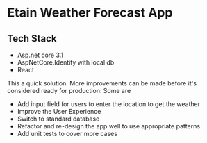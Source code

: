 # Etain Weather Forecast App

## Tech Stack
- Asp.net core 3.1
- AspNetCore.Identity with local db
- React

This a quick solution. More improvements can be made before it's considered ready for production: Some are

- Add input field for users to enter the location to get the weather
- Improve the User Experience
- Switch to standard database
- Refactor and re-design the app well to use appropriate patterns
- Add unit tests to cover more cases

